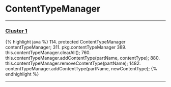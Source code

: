# ContentTypeManager

***

### [Cluster 1](./1)
{% highlight java %}
114. protected ContentTypeManager contentTypeManager;
311.     pkg.contentTypeManager
389.   this.contentTypeManager.clearAll();
760.   this.contentTypeManager.addContentType(partName, contentType);
880.   this.contentTypeManager.removeContentType(partName);
1482.               contentTypeManager.addContentType(partName, newContentType);
{% endhighlight %}

***


